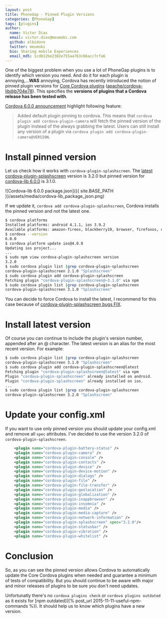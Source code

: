 ```yaml
---
layout: post
title: PhoneGap - Pinned Plugin Versions
categories: [PhoneGap]
tags: [plugins]
author:
  name: Victor Dias
  email: victor.dias@meumobi.com
  github: elbidone
  twitter: meumobi
  bio: Sharing mobile Experiences
  email_md5: 1cd012be2382e755aa763c66acc7cfa6
---
```

One of the biggest problem when you use a lot of PhoneGap plugins is to identify which version you need. And do it for each plugin is annoying,...**WAS** annoying, Cordova has recently introduced the notion of pinned plugin versions for [Core Cordova plugins](https://github.com/apache?utf8=%E2%9C%93&query=cordova-plugin) ([apache/cordova-lib@b704e78](https://github.com/apache/cordova-lib/commit/b704e7870a8a3af413fbf2db3e6f9d83d1677abd)). This specifies the **versions of plugins that a Cordova release has been tested with**.  

[Cordova 6.0.0 announcement](https://cordova.apache.org/news/2016/01/28/tools-release.html) highlight following feature:

> Added default plugin pinning to cordova. This means that `cordova plugin add cordova-plugin-camera` will fetch the pinned version of the plugin instead of the always grabbing the latest. Users can still install any version of a plugin via `cordova plugin add cordova-plugin-camera@VERSION`.

# Install pinned version
Let us check how it works with `cordova-plugin-splashscreen`. The [latest cordova-plugin-splashscreen](https://www.npmjs.com/package/cordova-plugin-splashscreen) version is 3.2.0 but pinned version for [cordova-lib 6.0.0](https://github.com/apache/cordova-lib/blob/4328a39276a2ded4bcf1dba7c33bfb9d8f35cfd2/cordova-lib/package.json) is 3.1.0.

![Cordova-lib 6.0.0 package.json]({{ site.BASE_PATH }}/assets/media/cordova-lib_package_json.png)

If we update it, `cordova add cordova-plugin-splashscreen`, Cordova installs the pinned version and not the latest one.

```bash
$ cordova platforms
Installed platforms: android 4.1.1, ios 3.9.2
Available platforms: amazon-fireos, blackberry10, browser, firefoxos, osx, webos
$ cordova --version
6.0.0
$ cordova platform update ios@4.0.0
Updating ios project...
...
$ sudo npm view cordova-plugin-splashscreen version
3.2.0
$ sudo cordova plugin list |grep cordova-plugin-splashscreen
cordova-plugin-splashscreen 2.1.0 "Splashscreen"
$ sudo cordova plugin add cordova-plugin-splashscreen
Fetching plugin "cordova-plugin-splashscreen@~3.1.0" via npm
$ sudo cordova plugin list |grep cordova-plugin-splashscreen
cordova-plugin-splashscreen 3.1.0 "Splashscreen"
```

You can decide to force Cordova to install the latest, I recommend for this case because of [cordova-plugin-splashscreen bugs FIX](https://github.com/apache/cordova-plugin-splashscreen/blob/master/RELEASENOTES.md).

# Install latest version
Of course you can continue to include the plugin's version number, appended after an @ character. The latest version is an alias for the most recent version. For example:

```bash
$ sudo cordova plugin list |grep cordova-plugin-splashscreen
cordova-plugin-splashscreen 3.1.0 "Splashscreen"
$ sudo cordova plugin add cordova-plugin-splashscreen@latest
Fetching plugin "cordova-plugin-splashscreen@latest" via npm
Plugin "cordova-plugin-splashscreen" already installed on android.
Plugin "cordova-plugin-splashscreen" already installed on ios.
...
$ sudo cordova plugin list |grep cordova-plugin-splashscreen
cordova-plugin-splashscreen 3.2.0 "Splashscreen"
```

# Update your config.xml
If you want to use only pinned version you should update your config.xml and remove all `spec` attributes. I've decided to use the version 3.2.0 of `cordova-plugin-splashscreen`.

```xml
	<plugin name="cordova-plugin-battery-status" />
	<plugin name="cordova-plugin-camera" />
	<plugin name="cordova-plugin-console" />
	<plugin name="cordova-plugin-contacts" />
	<plugin name="cordova-plugin-device" />
	<plugin name="cordova-plugin-device-motion" />
	<plugin name="cordova-plugin-dialogs" />
	<plugin name="cordova-plugin-file" />	
	<plugin name="cordova-plugin-file-transfer" />
	<plugin name="cordova-plugin-geolocation" />
	<plugin name="cordova-plugin-globalization" />
	<plugin name="cordova-plugin-inappbrowser" />
	<plugin name="cordova-plugin-insomnia" />
	<plugin name="cordova-plugin-media" />
	<plugin name="cordova-plugin-media-capture" />
	<plugin name="cordova-plugin-network-information" />
	<plugin name="cordova-plugin-splashscreen" spec="3.2.0"/>
	<plugin name="cordova-plugin-statusbar" />
	<plugin name="cordova-plugin-vibration" />
	<plugin name="cordova-plugin-whitelist" />
```

# Conclusion
So, as you can see the pinned version allows Cordova to automatically update the Core Cordova plugins when needed and guarantee a minimum of tests of compatibility. But you should continue to be aware with major and minor releases of plugins to be sure you don't need updates.

Unfortunatly there's no `cordova plugins check` or `cordova plugins outdated` as it exists for [npm outdated]({% post_url 2015-11-11-useful-npm-commands %}). It should help us to know which plugins have a new version.